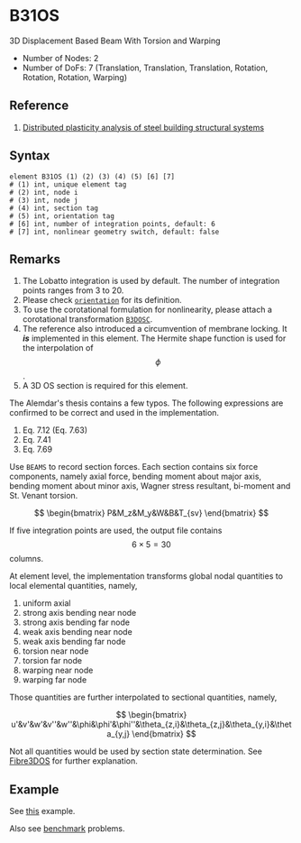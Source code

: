 # B31OS

3D Displacement Based Beam With Torsion and Warping

* Number of Nodes: 2
* Number of DoFs: 7 (Translation, Translation, Translation, Rotation, Rotation, Rotation, Warping)

## Reference

1. [Distributed plasticity analysis of steel building structural systems](https://www.proquest.com/dissertations-theses/distributed-plasticity-analysis-steel-building/docview/304696456/se-2)

## Syntax

```
element B31OS (1) (2) (3) (4) (5) [6] [7]
# (1) int, unique element tag
# (2) int, node i
# (3) int, node j
# (4) int, section tag
# (5) int, orientation tag
# [6] int, number of integration points, default: 6
# [7] int, nonlinear geometry switch, default: false
```

## Remarks

1. The Lobatto integration is used by default. The number of integration points ranges from 3 to 20.
2. Please check [`orientation`](Orientation.md) for its definition.
3. To use the corotational formulation for nonlinearity, please attach a corotational
   transformation [`B3DOSC`](Orientation.md).
4. The reference also introduced a circumvention of membrane locking.
   It _**is**_ implemented in this element.
   The Hermite shape function is used for the interpolation of $$\phi$$.
5. A 3D OS section is required for this element.

The Alemdar's thesis contains a few typos. The following expressions are confirmed to be correct and used in the
implementation.

1. Eq. 7.12 (Eq. 7.63)
2. Eq. 7.41
3. Eq. 7.69

Use `BEAMS` to record section forces.
Each section contains six force components, namely axial force, bending moment about major axis, bending moment about
minor axis, Wagner stress resultant, bi-moment and St. Venant torsion.

$$
\begin{bmatrix}
P&M_z&M_y&W&B&T_{sv}
\end{bmatrix}
$$

If five integration points are used, the output file contains $$6\times5=30$$ columns.

At element level, the implementation transforms global nodal quantities to local elemental quantities, namely,

1. uniform axial
2. strong axis bending near node
3. strong axis bending far node
4. weak axis bending near node
5. weak axis bending far node
6. torsion near node
7. torsion far node
8. warping near node
9. warping far node

Those quantities are further interpolated to sectional quantities, namely,

$$
\begin{bmatrix}
u'&v'&w'&v''&w''&\phi&\phi'&\phi''&\theta_{z,i}&\theta_{z,j}&\theta_{y,i}&\theta_{y,j}
\end{bmatrix}
$$

Not all quantities would be used by section state determination.
See [Fibre3DOS](../../Section/SectionOS/Fibre3DOS.md) for further explanation.

## Example

See [this](../../../Example/Structural/Statics/thin-walled-section.md) example.

Also see [benchmark](B31OS.BENCHMARK.md) problems.
